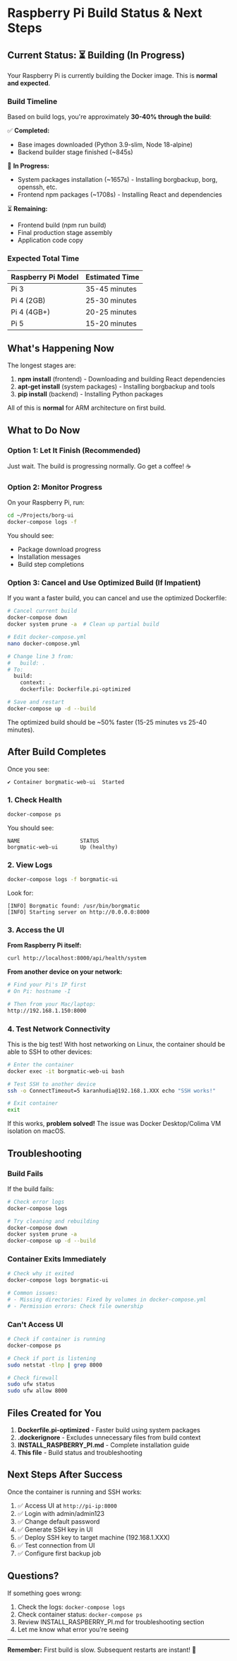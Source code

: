# Raspberry Pi Build Status & Next Steps

## Current Status: ⏳ Building (In Progress)

Your Raspberry Pi is currently building the Docker image. This is **normal and expected**.

### Build Timeline

Based on build logs, you're approximately **30-40% through the build**:

✅ **Completed:**
- Base images downloaded (Python 3.9-slim, Node 18-alpine)
- Backend builder stage finished (~845s)

🔄 **In Progress:**
- System packages installation (~1657s) - Installing borgbackup, borg, openssh, etc.
- Frontend npm packages (~1708s) - Installing React and dependencies

⏳ **Remaining:**
- Frontend build (npm run build)
- Final production stage assembly
- Application code copy

### Expected Total Time

| Raspberry Pi Model | Estimated Time |
|-------------------|----------------|
| Pi 3 | 35-45 minutes |
| Pi 4 (2GB) | 25-30 minutes |
| Pi 4 (4GB+) | 20-25 minutes |
| Pi 5 | 15-20 minutes |

## What's Happening Now

The longest stages are:
1. **npm install** (frontend) - Downloading and building React dependencies
2. **apt-get install** (system packages) - Installing borgbackup and tools
3. **pip install** (backend) - Installing Python packages

All of this is **normal** for ARM architecture on first build.

## What to Do Now

### Option 1: Let It Finish (Recommended)
Just wait. The build is progressing normally. Go get a coffee! ☕

### Option 2: Monitor Progress
On your Raspberry Pi, run:
```bash
cd ~/Projects/borg-ui
docker-compose logs -f
```

You should see:
- Package download progress
- Installation messages
- Build step completions

### Option 3: Cancel and Use Optimized Build (If Impatient)
If you want a faster build, you can cancel and use the optimized Dockerfile:

```bash
# Cancel current build
docker-compose down
docker system prune -a  # Clean up partial build

# Edit docker-compose.yml
nano docker-compose.yml

# Change line 3 from:
#   build: .
# To:
  build:
    context: .
    dockerfile: Dockerfile.pi-optimized

# Save and restart
docker-compose up -d --build
```

The optimized build should be ~50% faster (15-25 minutes vs 25-40 minutes).

## After Build Completes

Once you see:
```
✔ Container borgmatic-web-ui  Started
```

### 1. Check Health
```bash
docker-compose ps
```

You should see:
```
NAME                   STATUS
borgmatic-web-ui       Up (healthy)
```

### 2. View Logs
```bash
docker-compose logs -f borgmatic-ui
```

Look for:
```
[INFO] Borgmatic found: /usr/bin/borgmatic
[INFO] Starting server on http://0.0.0.0:8000
```

### 3. Access the UI

**From Raspberry Pi itself:**
```bash
curl http://localhost:8000/api/health/system
```

**From another device on your network:**
```bash
# Find your Pi's IP first
# On Pi: hostname -I

# Then from your Mac/laptop:
http://192.168.1.150:8000
```

### 4. Test Network Connectivity

This is the big test! With host networking on Linux, the container should be able to SSH to other devices:

```bash
# Enter the container
docker exec -it borgmatic-web-ui bash

# Test SSH to another device
ssh -o ConnectTimeout=5 karanhudia@192.168.1.XXX echo "SSH works!"

# Exit container
exit
```

If this works, **problem solved!** The issue was Docker Desktop/Colima VM isolation on macOS.

## Troubleshooting

### Build Fails
If the build fails:
```bash
# Check error logs
docker-compose logs

# Try cleaning and rebuilding
docker-compose down
docker system prune -a
docker-compose up -d --build
```

### Container Exits Immediately
```bash
# Check why it exited
docker-compose logs borgmatic-ui

# Common issues:
# - Missing directories: Fixed by volumes in docker-compose.yml
# - Permission errors: Check file ownership
```

### Can't Access UI
```bash
# Check if container is running
docker-compose ps

# Check if port is listening
sudo netstat -tlnp | grep 8000

# Check firewall
sudo ufw status
sudo ufw allow 8000
```

## Files Created for You

1. **Dockerfile.pi-optimized** - Faster build using system packages
2. **.dockerignore** - Excludes unnecessary files from build context
3. **INSTALL_RASPBERRY_PI.md** - Complete installation guide
4. **This file** - Build status and troubleshooting

## Next Steps After Success

Once the container is running and SSH works:

1. ✅ Access UI at `http://pi-ip:8000`
2. ✅ Login with admin/admin123
3. ✅ Change default password
4. ✅ Generate SSH key in UI
5. ✅ Deploy SSH key to target machine (192.168.1.XXX)
6. ✅ Test connection from UI
7. ✅ Configure first backup job

## Questions?

If something goes wrong:
1. Check the logs: `docker-compose logs`
2. Check container status: `docker-compose ps`
3. Review INSTALL_RASPBERRY_PI.md for troubleshooting section
4. Let me know what error you're seeing

---

**Remember:** First build is slow. Subsequent restarts are instant! 🚀
